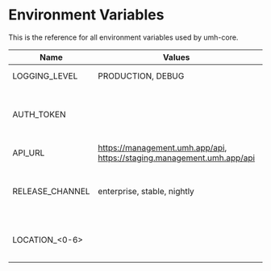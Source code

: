 # Environment Variables

This is the reference for all environment variables used by umh-core.

| Name             | Values                                                                 | Description                                          |
| ---------------- | ---------------------------------------------------------------------- | ---------------------------------------------------- |
| LOGGING\_LEVEL   | PRODUCTION, DEBUG                                                      | Increases log verbosity                              |
| AUTH\_TOKEN      |                                                                        | Sets or updates the auth token inside the config     |
| API\_URL         | https://management.umh.app/api, https://staging.management.umh.app/api | API endpoint to use.                                 |
| RELEASE\_CHANNEL | enterprise, stable, nightly                                            | Sets or updates the releaseChannel inside the config |
| LOCATION\_<0-6>  |                                                                        | Sets or updates the location inside the config       |

